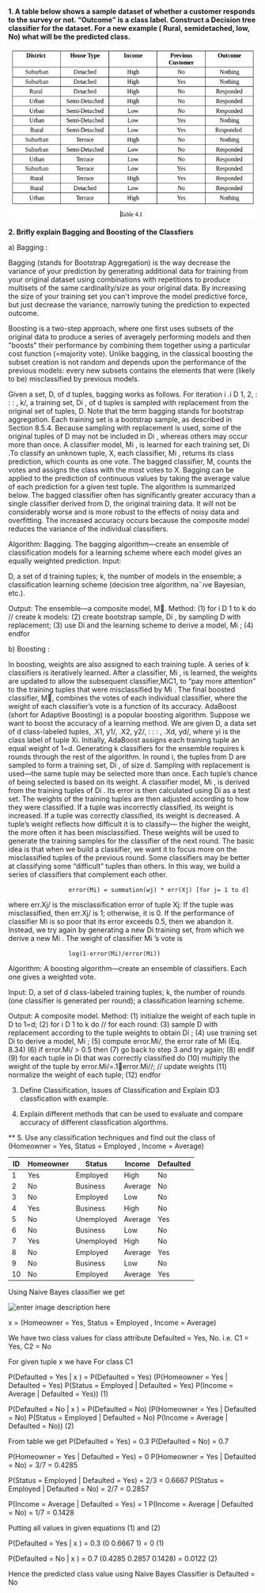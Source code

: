 **1. A table below shows a sample dataset of whether a customer responds to the survey or not. “Outcome” is a class label. Construct a Decision tree classifier for the dataset. For a new example ( Rural, semidetached, low, No)  what will be the predicted class.**

![Table 4.1](/Images/Table_4.1.png)

**2. Brifly explain Bagging and Boosting of the Classfiers**

a) Bagging :

Bagging (stands for Bootstrap Aggregation) is the way decrease the variance of your prediction by generating additional data for training from your original dataset using combinations with repetitions to produce multisets of the same cardinality/size as your original data. By increasing the size of your training set you can't improve the model predictive force, but just decrease the variance, narrowly tuning the prediction to expected outcome.

Boosting is a two-step approach, where one first uses subsets of the original data to produce a series of averagely performing models and then "boosts" their performance by combining them together using a particular cost function (=majority vote). Unlike bagging, in the classical boosting the subset creation is not random and depends upon the performance of the previous models: every new subsets contains the elements that were (likely to be) misclassified by previous models.

  Given a set, D, of d tuples, bagging works as follows. For iteration i .i D 1, 2, : : : , k/, a training set, Di , of d tuples is sampled with replacement from the original set of tuples, D. Note that the term bagging stands for bootstrap aggregation. Each training set is a bootstrap sample, as described in Section 8.5.4. Because sampling with replacement is used, some of the original tuples of D may not be included in Di , whereas others may occur more than once. A classifier model, Mi , is learned for each training set, Di .To classify an unknown tuple, X, each classifier, Mi , returns its class prediction, which counts as one vote. The bagged classifier, M, counts the votes and assigns the class with the most votes to X. Bagging can be applied to the prediction of continuous values by taking the average value of each prediction for a given test tuple. The algorithm is summarized below.
  The bagged classifier often has significantly greater accuracy than a single classifier derived from D, the original training data. It will not be considerably worse and is more robust to the effects of noisy data and overfitting. The increased accuracy occurs because the composite model reduces the variance of the individual classifiers.

Algorithm: Bagging. The bagging algorithm—create an ensemble of classification models
for a learning scheme where each model gives an equally weighted prediction.
Input:

D, a set of d training tuples;
k, the number of models in the ensemble;
a classification learning scheme (decision tree algorithm, na¨ıve Bayesian, etc.).

Output: The ensemble—a composite model, M.
Method:
(1) for i D 1 to k do // create k models:
(2)   create bootstrap sample, Di , by sampling D with replacement;
(3)   use Di and the learning scheme to derive a model, Mi ;
(4) endfor

b) Boosting :

  In boosting, weights are also assigned to each training tuple. A series of k classifiers is iteratively learned. After a classifier, Mi , is learned, the weights are updated to allow the subsequent classifier,MiC1, to “pay more attention” to the training tuples that were misclassified by Mi . The final boosted classifier, M, combines the votes of each individual classifier, where the weight of each classifier’s vote is a function of its accuracy. 
  AdaBoost (short for Adaptive Boosting) is a popular boosting algorithm. Suppose we want to boost the accuracy of a learning method. We are given D, a data set of d class-labeled tuples, .X1, y1/, .X2, y2/, : : : , .Xd, yd/, where yi is the class label of tuple Xi. Initially, AdaBoost assigns each training tuple an equal weight of 1=d. Generating k classifiers for the ensemble requires k rounds through the rest of the algorithm. In round i, the tuples from D are sampled to form a training set, Di , of size d. Sampling with replacement is used—the same tuple may be selected more than once. Each tuple’s chance of being selected is based on its weight. A classifier model, Mi , is derived from the training tuples of Di . Its error is then calculated using Di as a test set. The weights of the training tuples are then adjusted according to how they were classified. If a tuple was incorrectly classified, its weight is increased. If a tuple was correctly classified, its weight is decreased. A tuple’s weight reflects how difficult it is to classify— the higher the weight, the more often it has been misclassified. These weights will be used to generate the training samples for the classifier of the next round. The basic idea is that when we build a classifier, we want it to focus more on the misclassified tuples of the previous round. Some classifiers may be better at classifying some “difficult” tuples than others. In this way, we build a series of classifiers that complement each other.
  
                     error(Mi) = summation(wj) * err(Xj) [for j= 1 to d]
                     
where err.Xj/ is the misclassification error of tuple Xj: If the tuple was misclassified, then err.Xj/ is 1; otherwise, it is 0. If the performance of classifier Mi is so poor that its error exceeds 0.5, then we abandon it. Instead, we try again by generating a new Di training set, from which we derive a new Mi . The weight of classifier Mi ’s vote is 

                     log(1-error(Mi)/error(Mi))

Algorithm: 
A boosting algorithm—create an ensemble of classifiers. Each one
gives a weighted vote.

Input:
D, a set of d class-labeled training tuples;
k, the number of rounds (one classifier is generated per round);
a classification learning scheme.

Output: A composite model.
Method:
(1) initialize the weight of each tuple in D to 1=d;
(2) for i D 1 to k do // for each round:
(3)   sample D with replacement according to the tuple weights to obtain Di ;
(4)   use training set Di to derive a model, Mi ;
(5)   compute error.Mi/, the error rate of Mi (Eq. 8.34)
(6)   if error.Mi/ > 0.5 then
(7)     go back to step 3 and try again;
(8)   endif
(9)   for each tuple in Di that was correctly classified do
(10)    multiply the weight of the tuple by error.Mi/=.1􀀀error.Mi//; // update weights
(11)    normalize the weight of each tuple;
(12)  endfor


3. Define Classification, Issues of Classification and Explain ID3 classfication with example.


4. Explain different methods that can be used to evaluate and compare accuracy of different classfication algorthms.


** 5. Use any classification techniques and find out the class of (Homeowner = Yes, Status = Employed , Income = Average)

|ID|Homeowner|Status|Income|Defaulted|
|---|---|---|---|---|
|1|Yes|Employed|High|No|
|2|No|Business|Average|No|
|3|No|Employed|Low|No|
|4|Yes|Business|High|No|
|5|No|Unemployed|Average|Yes|
|6|No|Business|Low|No|
|7|Yes|Unemployed|High|No|
|8|No|Employed|Average|Yes|
|9|No|Business|Low|No|
|10|No|Employed|Average|Yes|


Using Naive Bayes classifier we get

![enter image description here](https://wikimedia.org/api/rest_v1/media/math/render/svg/5ed52009429e5f3028302427a067822fdfc58059)

x = (Homeowner = Yes, Status = Employed , Income = Average)

We have two class values for class attribute Defaulted  = Yes, No. i.e. C1 = Yes, C2 = No

For given tuple x we have
For class C1

P(Defaulted = Yes | x ) = P(Defaulted = Yes) (P(Homeowner = Yes | Defaulted = Yes)  P(Status = Employed | Defaulted = Yes) P(Income = Average | Defaulted = Yes))                 (1)

P(Defaulted = No | x ) =  P(Defaulted = No) (P(Homeowner = Yes | Defaulted = No)  P(Status = Employed | Defaulted = No) P(Income = Average | Defaulted = No))                  (2)


From table we get 
P(Defaulted = Yes) = 0.3
P(Defaulted = No) = 0.7

P(Homeowner = Yes | Defaulted = Yes) = 0
P(Homeowner = Yes | Defaulted = No) = 3/7 = 0.4285

P(Status = Employed | Defaulted = Yes) = 2/3 = 0.6667
P(Status = Employed | Defaulted = No) = 2/7 = 0.2857

P(Income = Average | Defaulted = Yes) = 1
P(Income = Average | Defaulted = No) = 1/7 = 0.1428

Putting all values in given equations (1) and (2)


P(Defaulted = Yes | x ) = 0.3 (0 0.6667 1) = 0                 (1)

P(Defaulted = No | x ) = 0.7 (0.4285 0.2857 0.1428) = 0.0122                  (2)

Hence the predicted class value using Naive Bayes Classifier is Defaulted = No

